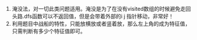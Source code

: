 1. 淹没法，对一切此类问题适用。淹没是为了在没有visited数组的时候避免走回头路.
​
dfs函数可以不返回值，但是会带着外部的i j 指针移动，非常好！
​
2. 利用题目中战船的特性，只能放横放或者竖着放，那么左上角的成为特征值，只需判断有多少个特征值即可。